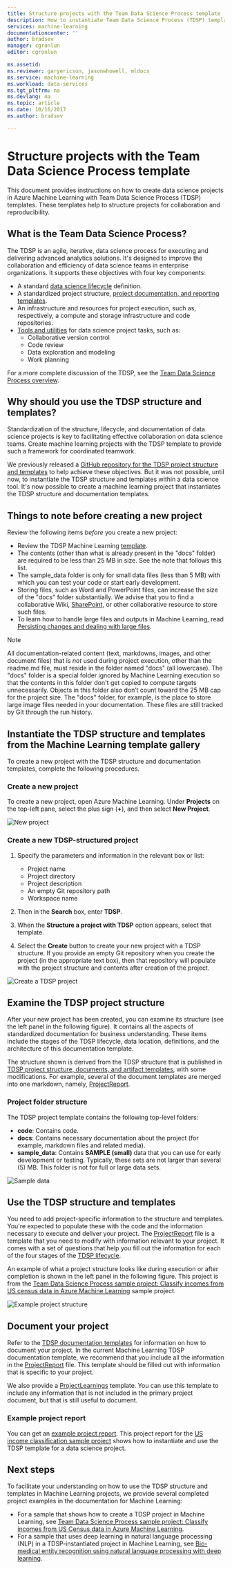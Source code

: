 ```yaml
---
title: Structure projects with the Team Data Science Process template | Microsoft Docs
description: How to instantiate Team Data Science Process (TDSP) templates in Azure Machine Learning that structure projects for collaboration
services: machine-learning
documentationcenter: ''
author: bradsev
manager: cgronlun
editor: cgronlun

ms.assetid: 
ms.reviewer: garyericson, jasonwhowell, mldocs
ms.service: machine-learning
ms.workload: data-services
ms.tgt_pltfrm: na
ms.devlang: na
ms.topic: article
ms.date: 10/16/2017
ms.author: bradsev

---
```


# Structure projects with the Team Data Science Process template

This document provides instructions on how to create data science projects in Azure Machine Learning with Team Data Science Process (TDSP) templates. These templates help to structure projects for collaboration and reproducibility. 


## What is the Team Data Science Process?
The TDSP is an agile, iterative, data science process for executing and delivering advanced analytics solutions. It's designed to improve the collaboration and efficiency of data science teams in enterprise organizations. It supports these objectives with four key components:

   * A standard [data science lifecycle](../team-data-science-process/lifecycle.md) definition.
   * A standardized project structure, [project documentation, and reporting templates](https://github.com/Azure/Azure-TDSP-ProjectTemplate).
   * An infrastructure and resources for project execution, such as, respectively, a compute and storage infrastructure and code repositories.
   * [Tools and utilities](https://github.com/Azure/Azure-TDSP-Utilities) for data science project tasks, such as:
      - Collaborative version control
      - Code review
      - Data exploration and modeling
      - Work planning

For a more complete discussion of the TDSP, see the [Team Data Science Process overview](../team-data-science-process/overview.md).

## Why should you use the TDSP structure and templates?
Standardization of the structure, lifecycle, and documentation of data science projects is key to facilitating effective collaboration on data science teams. Create machine learning projects with the TDSP template to provide such a framework for coordinated teamwork.

We previously released a [GitHub repository for the TDSP project structure and templates](https://github.com/Azure/Azure-TDSP-ProjectTemplate) to help achieve these objectives. But it was not possible, until now, to instantiate the TDSP structure and templates within a data science tool. It's now possible to create a machine learning project that instantiates the TDSP structure and documentation templates. 

## Things to note before creating a new project
Review the following items *before* you create a new project:
* Review the TDSP Machine Learning [template](https://aka.ms/tdspamlgithubrepo).
* The contents (other than what is already present in the "docs" folder) are required to be less than 25 MB in size. See the note that follows this list.
* The sample\_data folder is only for small data files (less than 5 MB) with which you can test your code or start early development.
* Storing files, such as Word and PowerPoint files, can increase the size of the "docs" folder substantially. We advise that you to find a collaborative Wiki, [SharePoint](https://products.office.com/en-us/sharepoint/collaboration), or other collaborative resource to store such files.
* To learn how to handle large files and outputs in Machine Learning, read [Persisting changes and dealing with large files](http://aka.ms/aml-largefiles).

> [!NOTE]
> All documentation-related content (text, markdowns, images, and other document files) that is *not* used during project execution, other than the readme.md file, must reside in the folder named "docs" (all lowercase). The "docs" folder is a special folder ignored by Machine Learning execution so that the contents in this folder don't get copied to compute targets unnecessarily. Objects in this folder also don’t count toward the 25 MB cap for the project size. The "docs" folder, for example, is the place to store large image files needed in your documentation. These files are still tracked by Git through the run history. 

## Instantiate the TDSP structure and templates from the Machine Learning template gallery
To create a new project with the TDSP structure and documentation templates, complete the following procedures.

### Create a new project
To create a new project, open Azure Machine Learning. Under **Projects** on the top-left pane, select the plus sign (**+**), and then select **New Project**.

![New project](./media/how-to-use-tdsp-in-azure-ml/instantiation-1.png)


### Create a new TDSP-structured project
   1. Specify the parameters and information in the relevant box or list:

      - Project name
      - Project directory
      - Project description
      - An empty Git repository path
      - Workspace name

   2. Then in the **Search** box, enter **TDSP**. 
   3. When the **Structure a project with TDSP** option appears, select that template. 
   4. Select the **Create** button to create your new project with a TDSP structure. If you provide an empty Git repository when you create the project (in the appropriate text box), then that repository will populate with the project structure and contents after creation of the project.

![Create a TDSP project](./media/how-to-use-tdsp-in-azure-ml/instantiation-2.png)


## Examine the TDSP project structure
After your new project has been created, you can examine its structure (see the left panel in the following figure). It contains all the aspects of standardized documentation for business understanding. These items include the stages of the TDSP lifecycle, data location, definitions, and the architecture of this documentation template. 

The structure shown is derived from the TDSP structure that is published in [TDSP project structure, documents, and artifact templates](https://github.com/Azure/Azure-TDSP-ProjectTemplate), with some modifications. For example, several of the document templates are merged into one markdown, namely, [ProjectReport](https://aka.ms/tdspamlgithubrepoprojectreport). 

### Project folder structure
The TDSP project template contains the following top-level folders:
   - **code**: Contains code.
   - **docs**: Contains necessary documentation about the project (for example, markdown files and related media).
   - **sample_data**: Contains **SAMPLE (small)** data that you can use for early development or testing. Typically, these sets are not larger than several (5) MB. This folder is not for full or large data sets.

![Sample data](./media/how-to-use-tdsp-in-azure-ml/instantiation-3.png)


## Use the TDSP structure and templates
You need to add project-specific information to the structure and templates. You're expected to populate these with the code and the information necessary to execute and deliver your project. The [ProjectReport](https://aka.ms/tdspamlgithubrepoprojectreport) file is a template that you need to modify with information relevant to your project. It comes with a set of questions that help you fill out the information for each of the four stages of the [TDSP lifecycle](../team-data-science-process/lifecycle.md).

An example of what a project structure looks like during execution or after completion is shown in the left panel in the following figure. This project is from the [Team Data Science Process sample project: Classify incomes from US census data in Azure Machine Learning](https://github.com/Azure/MachineLearningSamples-TDSPUCIAdultIncome) sample project.

![Example project structure](./media/how-to-use-tdsp-in-azure-ml/instantiation-4.png)

## Document your project
Refer to the [TDSP documentation templates](https://github.com/Azure/Azure-TDSP-ProjectTemplate) for information on how to document your project. In the current Machine Learning TDSP documentation template, we recommend that you include all the information in the [ProjectReport](https://aka.ms/tdspamlgithubrepoprojectreport) file. This template should be filled out with information that is specific to your project. 

We also provide a [ProjectLearnings](https://aka.ms/tdspamlgithubrepoprojectlearnings) template. You can use this template to include any information that is not included in the primary project document, but that is still useful to document. 

### Example project report
You can get an [example project report](https://github.com/Azure/MachineLearningSamples-TDSPUCIAdultIncome/blob/master/docs/deliverable_docs/ProjectReport.md). This project report for the [US income classification sample project](https://github.com/Azure/MachineLearningSamples-TDSPUCIAdultIncome) shows how to instantiate and use the TDSP template for a data science project.

## Next steps
To facilitate your understanding on how to use the TDSP structure and templates in Machine Learning projects, we provide several completed project examples in the documentation for Machine Learning:

- For a sample that shows how to create a TDSP project in Machine Learning, see [Team Data Science Process sample project: Classify incomes from US Census data in Azure Machine Learning](https://github.com/Azure/MachineLearningSamples-TDSPUCIAdultIncome).
- For a sample that uses deep learning in natural language processing (NLP) in a TDSP-instantiated project in Machine Learning, see [Bio-medical entity recognition using natural language processing with deep learning](https://github.com/Azure/MachineLearningSamples-BiomedicalEntityExtraction).

